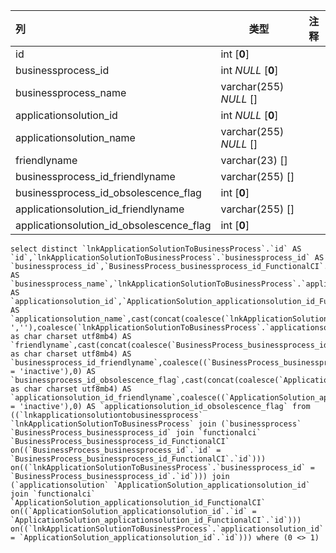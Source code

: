 | 列                                       | 类型                   | 注释 |
| :--------------------------------------- | ---------------------- | ---- |
| id                                       | int [**0**]            |      |
| businessprocess_id                       | int *NULL* [**0**]     |      |
| businessprocess_name                     | varchar(255) *NULL* [] |      |
| applicationsolution_id                   | int *NULL* [**0**]     |      |
| applicationsolution_name                 | varchar(255) *NULL* [] |      |
| friendlyname                             | varchar(23) []         |      |
| businessprocess_id_friendlyname          | varchar(255) []        |      |
| businessprocess_id_obsolescence_flag     | int [**0**]            |      |
| applicationsolution_id_friendlyname      | varchar(255) []        |      |
| applicationsolution_id_obsolescence_flag | int [**0**]            |      |

```
select distinct `lnkApplicationSolutionToBusinessProcess`.`id` AS `id`,`lnkApplicationSolutionToBusinessProcess`.`businessprocess_id` AS `businessprocess_id`,`BusinessProcess_businessprocess_id_FunctionalCI`.`name` AS `businessprocess_name`,`lnkApplicationSolutionToBusinessProcess`.`applicationsolution_id` AS `applicationsolution_id`,`ApplicationSolution_applicationsolution_id_FunctionalCI`.`name` AS `applicationsolution_name`,cast(concat(coalesce(`lnkApplicationSolutionToBusinessProcess`.`businessprocess_id`,''),coalesce(' ',''),coalesce(`lnkApplicationSolutionToBusinessProcess`.`applicationsolution_id`,'')) as char charset utf8mb4) AS `friendlyname`,cast(concat(coalesce(`BusinessProcess_businessprocess_id_FunctionalCI`.`name`,'')) as char charset utf8mb4) AS `businessprocess_id_friendlyname`,coalesce((`BusinessProcess_businessprocess_id`.`status` = 'inactive'),0) AS `businessprocess_id_obsolescence_flag`,cast(concat(coalesce(`ApplicationSolution_applicationsolution_id_FunctionalCI`.`name`,'')) as char charset utf8mb4) AS `applicationsolution_id_friendlyname`,coalesce((`ApplicationSolution_applicationsolution_id`.`status` = 'inactive'),0) AS `applicationsolution_id_obsolescence_flag` from ((`lnkapplicationsolutiontobusinessprocess` `lnkApplicationSolutionToBusinessProcess` join (`businessprocess` `BusinessProcess_businessprocess_id` join `functionalci` `BusinessProcess_businessprocess_id_FunctionalCI` on((`BusinessProcess_businessprocess_id`.`id` = `BusinessProcess_businessprocess_id_FunctionalCI`.`id`))) on((`lnkApplicationSolutionToBusinessProcess`.`businessprocess_id` = `BusinessProcess_businessprocess_id`.`id`))) join (`applicationsolution` `ApplicationSolution_applicationsolution_id` join `functionalci` `ApplicationSolution_applicationsolution_id_FunctionalCI` on((`ApplicationSolution_applicationsolution_id`.`id` = `ApplicationSolution_applicationsolution_id_FunctionalCI`.`id`))) on((`lnkApplicationSolutionToBusinessProcess`.`applicationsolution_id` = `ApplicationSolution_applicationsolution_id`.`id`))) where (0 <> 1)
```

